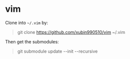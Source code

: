 # vim
Clone into `~/.vim` by:

> git clone https://github.com/xubin990510/vim ~/.vim

Then get the submodules:

> git submodule update --init --recursive

